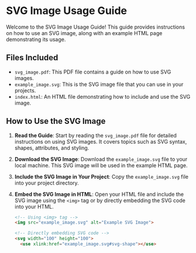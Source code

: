 # SVG Image Usage Guide

Welcome to the SVG Image Usage Guide! This guide provides instructions on how to use an SVG image, along with an example HTML page demonstrating its usage.

## Files Included

- `svg_image.pdf`: This PDF file contains a  guide on how to use SVG images.
- `example_image.svg`: This is the SVG image file that you can use in your projects.
- `index.html`: An HTML file demonstrating how to include and use the SVG image.

## How to Use the SVG Image

1. **Read the Guide**: Start by reading the `svg_image.pdf` file for detailed instructions on using SVG images. It covers topics such as SVG syntax, shapes, attributes, and styling.

2. **Download the SVG Image**: Download the `example_image.svg` file to your local machine. This SVG image will be used in the example HTML page.

3. **Include the SVG Image in Your Project**: Copy the `example_image.svg` file into your project directory.

4. **Embed the SVG Image in HTML**: Open your HTML file and include the SVG image using the `<img>` tag or by directly embedding the SVG code into your HTML.

   ```html
   <!-- Using <img> tag -->
   <img src="example_image.svg" alt="Example SVG Image">

   <!-- Directly embedding SVG code -->
   <svg width="100" height="100">
     <use xlink:href="example_image.svg#svg-shape"></use>
